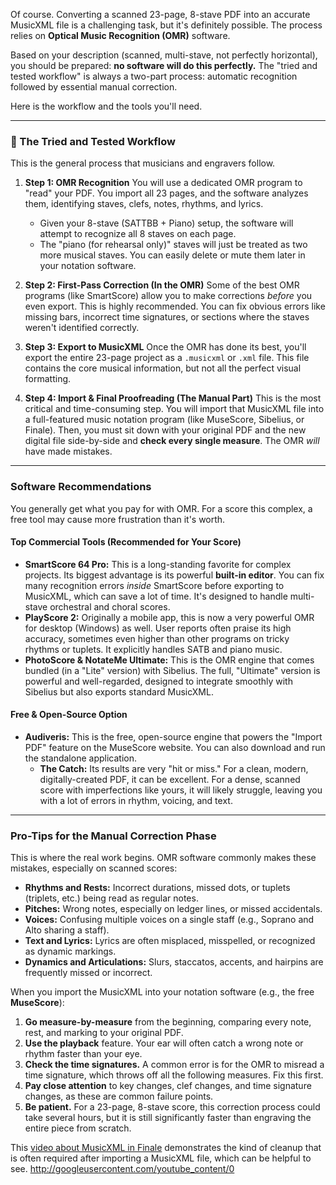 Of course. Converting a scanned 23-page, 8-stave PDF into an accurate MusicXML file is a challenging task, but it's definitely possible. The process relies on **Optical Music Recognition (OMR)** software.

Based on your description (scanned, multi-stave, not perfectly horizontal), you should be prepared: **no software will do this perfectly.** The "tried and tested workflow" is always a two-part process: automatic recognition followed by essential manual correction.

Here is the workflow and the tools you'll need.

---

### 🎹 The Tried and Tested Workflow

This is the general process that musicians and engravers follow.

1.  **Step 1: OMR Recognition**
    You will use a dedicated OMR program to "read" your PDF. You import all 23 pages, and the software analyzes them, identifying staves, clefs, notes, rhythms, and lyrics.
    * Given your 8-stave (SATTBB + Piano) setup, the software will attempt to recognize all 8 staves on each page.
    * The "piano (for rehearsal only)" staves will just be treated as two more musical staves. You can easily delete or mute them later in your notation software.

2.  **Step 2: First-Pass Correction (In the OMR)**
    Some of the best OMR programs (like SmartScore) allow you to make corrections *before* you even export. This is highly recommended. You can fix obvious errors like missing bars, incorrect time signatures, or sections where the staves weren't identified correctly.

3.  **Step 3: Export to MusicXML**
    Once the OMR has done its best, you'll export the entire 23-page project as a `.musicxml` or `.xml` file. This file contains the core musical information, but not all the perfect visual formatting.

4.  **Step 4: Import & Final Proofreading (The Manual Part)**
    This is the most critical and time-consuming step. You will import that MusicXML file into a full-featured music notation program (like MuseScore, Sibelius, or Finale). Then, you must sit down with your original PDF and the new digital file side-by-side and **check every single measure**. The OMR *will* have made mistakes.

---

### Software Recommendations

You generally get what you pay for with OMR. For a score this complex, a free tool may cause more frustration than it's worth.

#### **Top Commercial Tools (Recommended for Your Score)**

* **SmartScore 64 Pro:** This is a long-standing favorite for complex projects. Its biggest advantage is its powerful **built-in editor**. You can fix many recognition errors *inside* SmartScore before exporting to MusicXML, which can save a lot of time. It's designed to handle multi-stave orchestral and choral scores.
* **PlayScore 2:** Originally a mobile app, this is now a very powerful OMR for desktop (Windows) as well. User reports often praise its high accuracy, sometimes even higher than other programs on tricky rhythms or tuplets. It explicitly handles SATB and piano music.
* **PhotoScore & NotateMe Ultimate:** This is the OMR engine that comes bundled (in a "Lite" version) with Sibelius. The full, "Ultimate" version is powerful and well-regarded, designed to integrate smoothly with Sibelius but also exports standard MusicXML.

#### **Free & Open-Source Option**

* **Audiveris:** This is the free, open-source engine that powers the "Import PDF" feature on the MuseScore website. You can also download and run the standalone application.
    * **The Catch:** Its results are very "hit or miss." For a clean, modern, digitally-created PDF, it can be excellent. For a dense, scanned score with imperfections like yours, it will likely struggle, leaving you with a lot of errors in rhythm, voicing, and text.

---

### Pro-Tips for the Manual Correction Phase

This is where the real work begins. OMR software commonly makes these mistakes, especially on scanned scores:

* **Rhythms and Rests:** Incorrect durations, missed dots, or tuplets (triplets, etc.) being read as regular notes.
* **Pitches:** Wrong notes, especially on ledger lines, or missed accidentals.
* **Voices:** Confusing multiple voices on a single staff (e.g., Soprano and Alto sharing a staff).
* **Text and Lyrics:** Lyrics are often misplaced, misspelled, or recognized as dynamic markings.
* **Dynamics and Articulations:** Slurs, staccatos, accents, and hairpins are frequently missed or incorrect.

When you import the MusicXML into your notation software (e.g., the free **MuseScore**):

1.  **Go measure-by-measure** from the beginning, comparing every note, rest, and marking to your original PDF.
2.  **Use the playback** feature. Your ear will often catch a wrong note or rhythm faster than your eye.
3.  **Check the time signatures.** A common error is for the OMR to misread a time signature, which throws off all the following measures. Fix this first.
4.  **Pay close attention** to key changes, clef changes, and time signature changes, as these are common failure points.
5.  **Be patient.** For a 23-page, 8-stave score, this correction process could take several hours, but it is still significantly faster than engraving the entire piece from scratch.

This [video about MusicXML in Finale](https://www.youtube.com/watch?v=fRShcILh78s) demonstrates the kind of cleanup that is often required after importing a MusicXML file, which can be helpful to see.
http://googleusercontent.com/youtube_content/0
